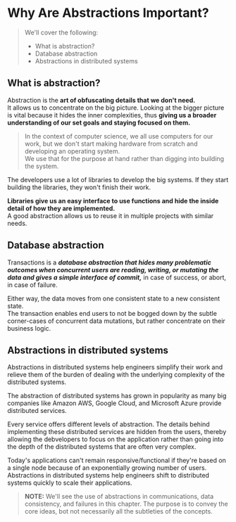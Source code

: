 # Why Are Abstractions Important?

> We'll cover the following:
>
> - What is abstraction?
> - Database abstraction
> - Abstractions in distributed systems

## What is abstraction?

Abstraction is the **art of obfuscating details that we don't need.**  
 It allows us to concentrate on the big picture. Looking at the bigger picture is vital because it hides the inner complexities, thus **giving us a broader understanding of our set goals and staying focused on them.**

> In the context of computer science, we all use computers for our work, but we don't start making hardware from scratch and developing an operating system.  
>  We use that for the purpose at hand rather than digging into building the system.

The developers use a lot of libraries to develop the big systems. If they start building the libraries, they won't finish their work.

**Libraries give us an easy interface to use functions and hide the inside detail of how they are implemented.**  
 A good abstraction allows us to reuse it in multiple projects with similar needs.

## Database abstraction

Transactions is a **_database abstraction that hides many problematic outcomes when concurrent users are reading, writing, or mutating the data and gives a simple interface of commit,_** in case of success, or abort, in case of failure.

Either way, the data moves from one consistent state to a new consistent state.  
 The transaction enables end users to not be bogged down by the subtle corner-cases of concurrent data mutations, but rather concentrate on their business logic.

## Abstractions in distributed systems

Abstractions in distributed systems help engineers simplify their work and relieve them of the burden of dealing with the underlying complexity of the distributed systems.

The abstraction of distributed systems has grown in popularity as many big companies like Amazon AWS, Google Cloud, and Microsoft Azure provide distributed services.

Every service offers different levels of abstraction. The details behind implementing these distributed services are hidden from the users, thereby allowing the debvelopers to focus on the application rather than going into the depth of the distributed systems that are often very complex.

Today's applications can't remain responsive/functional if they're based on a single node because of an exponentially growing number of users. Abstractions in distributed systems help engineers shift to distributed systems quickly to scale their applications.

> **NOTE:** We'll see the use of abstractions in communications, data consistency, and failures in this chapter. The purpose is to convey the core ideas, bot not necessarily all the subtleties of the concepts.
